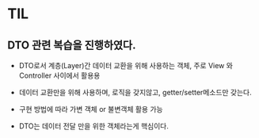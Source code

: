 # TIL

## DTO 관련 복습을 진행하였다.

- DTO로서 계층(Layer)간 데이터 교환을 위해 사용하는 객체, 주로 View 와 Controller 사이에서 활용용

- 데이터 교환만을 위해 사용하며, 로직을 갖지않고, getter/setter메소드만 갖는다.

- 구현 방법에 따라 가변 객체 or 불변객체 활용 가능

- DTO는 데이터 전달 만을 위한 객체라는게 핵심이다.
